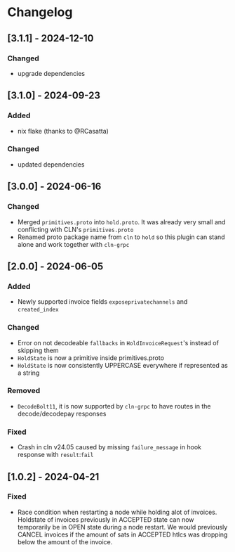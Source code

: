 # Changelog

## [3.1.1] - 2024-12-10

### Changed

- upgrade dependencies

## [3.1.0] - 2024-09-23

### Added
- nix flake (thanks to @RCasatta)

### Changed
- updated dependencies

## [3.0.0] - 2024-06-16

### Changed

- Merged `primitives.proto` into `hold.proto`. It was already very small and conflicting with CLN's `primitives.proto`
- Renamed proto package name from `cln` to `hold` so this plugin can stand alone and work together with `cln-grpc`


## [2.0.0] - 2024-06-05

### Added

- Newly supported invoice fields ``exposeprivatechannels`` and ``created_index``

### Changed

- Error on not decodeable ``fallbacks`` in ``HoldInvoiceRequest``'s instead of skipping them
- ``HoldState`` is now a primitive inside primitives.proto
- ``HoldState`` is now consistently UPPERCASE everywhere if represented as a string

### Removed

- ``DecodeBolt11``, it is now supported by ``cln-grpc`` to have routes in the decode/decodepay responses

### Fixed

- Crash in cln v24.05 caused by missing `failure_message` in hook response with `result`:`fail`


## [1.0.2] - 2024-04-21

### Fixed

- Race condition when restarting a node while holding alot of invoices. Holdstate of invoices previously in ACCEPTED state can now temporarily be in OPEN state during a node restart. We would previously CANCEL invoices if the amount of sats in ACCEPTED htlcs was dropping below the amount of the invoice.
